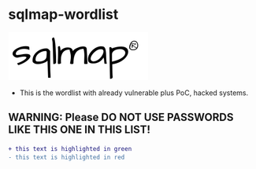 # sqlmap-wordlist

[![](https://github.com/Offensive-Penetration-Security/sqlmap-wordlist/blob/main/Docs/sqlmap_logo.png)](https://sqlmap.org/)

- This is the wordlist with already vulnerable plus PoC,  hacked systems.
## WARNING: Please DO NOT USE PASSWORDS LIKE THIS ONE IN THIS LIST!

```diff
+ this text is highlighted in green
- this text is highlighted in red
```
